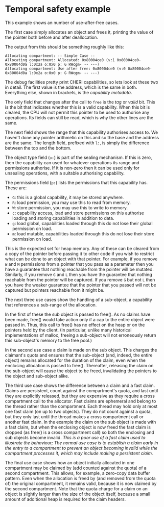 Temporal safety example
=======================

This example shows an number of use-after-free cases.

The first case simply allocates an object and frees it, printing the value of the pointer both before and after deallocation.

The output from this should be something roughly like this:

```
Allocating compartment: -- Simple Case --
Allocating compartment: Allocated: 0x80004ce0 (v:1 0x80004ce0-0x80004d0a l:0x2a o:0x0 p: G RWcgm- -- ---)
Allocating compartment: Use after free: 0x80004ce0 (v:0 0x80004ce0-0x80004d0a l:0x2a o:0x0 p: G RWcgm- -- ---)
```

The debug facilities pretty print CHERI capabilities, so lets look at these two in detail.
The first value is the address, which is the same in both.
Everything else, shown in brackets, is the *capability metadata*.

The only field that changes after the call to `free` is the *tag* or *valid* bit.
This is the bit that indicates whether this is a valid capability.
When this bit is cleared, the CPU will not permit this pointer to be used to authorise any operations.
Its fields can still be read, which is why the other lines are the same.

The next field shows the range that this capability authorises access to.
We haven't done any pointer arithmetic on this and so the base and the address are the same.
The length field, prefixed with `l:`, is simply the difference between the top and the bottom.

The object type field (`o:`) is part of the sealing mechanism.
If this is zero, then the capability can used for whatever operations its range and permissions authorise.
If it is non-zero then it can be used only for unsealing operations, with a suitable authorising capability.

The permissions field (`p:`) lists the permissions that this capability has.
These are:

 - `G`: this is a global capability, it may be stored anywhere.
 - `R`: load permission, you may use this to read from memory.
 - `W`: store permission, you may use this to write to memory.
 - `c`: capability access, load and store permissions on this authorise loading and storing capabilities in addition to data.
 - `g`: load global, capabilities loaded through this do not lose their global permission on load.
 - `m`: load mutable, capabilities loaded through this do not lose their store permission on load.

This is the expected set for heap memory.
Any of these can be cleared from a copy of the pointer before passing it to other code if you wish to restrict what can be done to an object with that pointer.
For example, if you remove `W` and `M` permissions from a pointer that you pass as a parameter then you have a guarantee that nothing reachable from the pointer will be mutated.
Similarly, if you remove `G` and `L` then you have the guarantee that nothing reachable from the pointer will be captured.
If you remove `G` but not `L` then you have the weaker guarantee that the pointer that you passed will not be captured but pointers reachable from it might be.

The next three use cases show the handling of a sub-object, a capability that references a sub-range of the allocation.

In the first of these the sub object is passed to free().
As no claims have been made, free() would take action only if a cap to the entire object were passed in.
Thus, this call to free() has no effect on the heap or on the pointers held by the client.
(In particular, unlike many historical implementations of malloc, freeing a sub-object will not erroneously return this sub-object's memory to the free pool.)

In the second use case a claim is made on the sub object.
This charges the claimant's quota and ensures that the sub-object (and, indeed, the entire object) remains allocated for the duration of the claim, even when the enclosing allocation is passed to free().
Thereafter, releasing the claim on the sub-object will cause the object to be freed, invalidating the pointers to the object and sub-object alike.

The third use case shows the difference between a claim and a fast claim.
Claims are persistent, count against the compartment's quota, and last until they are explicitly released, but they are expensive as they require a cross compartment call to the allocator.
Fast claims are ephemeral and belong to the thread rather than the compartment.
Each thread may hold only at most one fast claim (on up to two objects).
They do not count against a quota, but they only last until the thread makes a cross compartment call or another fast claim.
In the example the claim on the sub object is made with a fast claim, but when the enclosing object is now freed the fast claim is dropped (as free() is a cross compartment call) so both the enclosing and sub objects become invalid.
_This is a poor use of a fast claim used to illustrate the behaviour; The normal use case is to establish a claim early in the entry to a compartment to prevent an object becoming invalid while the compartment processes it, which may include making a persistent claim._    

The final use case shows how an object initially allocated in one compartment may be claimed by (add counted against the quota) of a second compartment.
This allows, for example, a zero-copy data buffer pattern.
Even when the allocation is freed by (and removed from the quota of) the original compartment, it remains valid, because it is now claimed by the second compartment.
Note that the quota charge for a claim on an object is slightly larger than the size of the object itself, because a small amount of additional heap is required for the claim headers.

